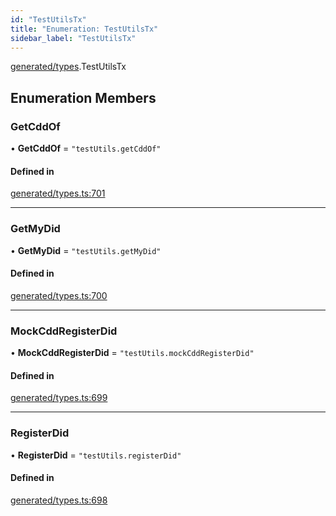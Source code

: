 ```yaml
---
id: "TestUtilsTx"
title: "Enumeration: TestUtilsTx"
sidebar_label: "TestUtilsTx"
---
```


[generated/types](../../../../modules/Generated/Types/Types.md).TestUtilsTx

## Enumeration Members

### GetCddOf

• **GetCddOf** = ``"testUtils.getCddOf"``

#### Defined in

[generated/types.ts:701](https://github.com/PolymeshAssociation/polymesh-sdk/blob/31fdce23/src/generated/types.ts#L701)

___

### GetMyDid

• **GetMyDid** = ``"testUtils.getMyDid"``

#### Defined in

[generated/types.ts:700](https://github.com/PolymeshAssociation/polymesh-sdk/blob/31fdce23/src/generated/types.ts#L700)

___

### MockCddRegisterDid

• **MockCddRegisterDid** = ``"testUtils.mockCddRegisterDid"``

#### Defined in

[generated/types.ts:699](https://github.com/PolymeshAssociation/polymesh-sdk/blob/31fdce23/src/generated/types.ts#L699)

___

### RegisterDid

• **RegisterDid** = ``"testUtils.registerDid"``

#### Defined in

[generated/types.ts:698](https://github.com/PolymeshAssociation/polymesh-sdk/blob/31fdce23/src/generated/types.ts#L698)
